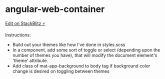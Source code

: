 # angular-web-container

[Edit on StackBlitz ⚡️](https://stackblitz.com/edit/angular-15-theme-toggle)

Instructions:

- Build out your themes like how I've done in styles.scss
- In a component, add some sort of toggle or select (depending upon the number of themes you have), that will modify the document element's 'theme' attribute.
- Add class of mat-app-background to body tag if background color change is desired on toggling between themes
